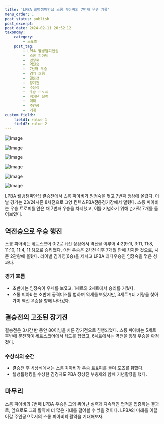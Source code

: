 ```yaml
---
title: 'LPBA 웰뱅챔피언십 스롱 피아비의 7번째 우승 기록'
menu_order: 1
post_status: publish
post_excerpt: 
post_date: 2024-02-11 20:52:12
taxonomy:
    category:
        - 스포츠
    post_tag:
        - LPBA 웰뱅챔피언십
        -  스롱 피아비
        -  임정숙
        -  역전승
        -  7번째 우승
        -  경기 흐름
        -  결승전
        -  장기전
        -  수상식
        -  우승 트로피
        -  뛰어난 실력
        -  미래
        -  주인공
        -  기대
custom_fields:
    field1: value 1
    field2: value 2
---
```


![Image](https://imgnews.pstatic.net/image/009/2024/02/11/0005257183_001_20240211190701016.jpg?type=w647)

![Image](https://imgnews.pstatic.net/image/009/2024/02/11/0005257183_002_20240211190701071.jpg?type=w647)

![Image](https://imgnews.pstatic.net/image/009/2024/02/11/0005257183_003_20240211190701106.jpg?type=w647)

![Image](https://imgnews.pstatic.net/image/009/2024/02/11/0005257183_004_20240211190701146.jpg?type=w647)

![Image](https://imgnews.pstatic.net/image/009/2024/02/11/0005257183_005_20240211190701185.jpg?type=w647)

![Image](https://imgnews.pstatic.net/image/009/2024/02/11/0005257183_006_20240211190701229.jpg?type=w647)

LPBA 웰뱅챔피언십 결승전에서 스롱 피아비가 임정숙을 꺾고 7번째 정상에 올랐다. 이날 경기는 23/24시즌 8차전으로 고양 킨텍스PBA전용경기장에서 열렸다. 스롱 피아비는 우승 트로피를 안은 채 7번째 우승을 차지했고, 이를 기념하기 위해 손가락 7개를 들어보였다.
## 역전승으로 우승 행진
스롱 피아비는 세트스코어 0:2로 뒤진 상황에서 역전을 이루어 4:2(9:11, 3:11, 11:8, 11:10, 11:4, 11:6)으로 승리했다. 이번 우승은 2차전 이후 7개월 만에 차지한 것으로, 시즌 2관왕에 올랐다. 라이벌 김가영(6승)을 제치고 LPBA 최다우승인 임정숙을 꺾은 성과다.
### 경기 흐름
- 초반에는 임정숙이 우세를 보였고, 1세트와 2세트에서 승리를 거뒀다.
- 스롱 피아비는 초반에 공격미스를 범하며 약세를 보였지만, 3세트부터 기량을 찾아가며 역전 우승을 향해 나아갔다.
## 결승전의 고조된 장기전
결승전은 3시간 반 동안 80이닝을 치룬 장기전으로 진행되었다. 스롱 피아비는 5세트 후반에 분전하여 세트스코어에서 리드를 잡았고, 6세트에서는 역전을 통해 우승을 확정졌다.
### 수상식의 순간
- 결승전 후 시상식에서는 스롱 피아비가 우승 트로피를 들며 포즈를 취했다.
- 웰뱅톱랭킹을 수상한 김경자도 PBA 장상진 부총재와 함께 기념촬영을 했다.
## 마무리
스롱 피아비의 7번째 LPBA 우승은 그의 뛰어난 실력과 지속적인 업적을 입증하는 결과로, 앞으로도 그의 활약에 더 많은 기대를 걸어볼 수 있을 것이다. LPBA의 미래를 이끌어갈 주인공으로서의 스롱 피아비의 활약을 기대해보자.
